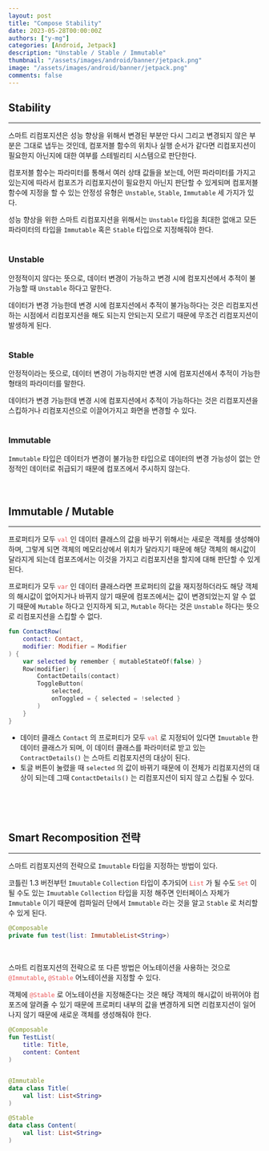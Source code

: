 ```yaml
---
layout: post
title: "Compose Stability"
date: 2023-05-28T00:00:00Z
authors: ["y-mg"]
categories: [Android, Jetpack]
description: "Unstable / Stable / Immutable"
thumbnail: "/assets/images/android/banner/jetpack.png"
image: "/assets/images/android/banner/jetpack.png"
comments: false
---
```


## Stability
***
스마트 리컴포지션은 성능 향상을 위해서 변경된 부분만 다시 그리고 변경되지 않은 부분은 그대로 냅두는 것인데, 컴포저블 함수의 위치나 실행 순서가 같다면 리컴포지션이 필요한지 아닌지에 대한 여부를 스테빌리티 시스템으로 판단한다.
<br/>

컴포저블 함수는 파라미터를 통해서 여러 상태 값들을 보는데, 어떤 파라미터를 가지고 있는지에 따라서 컴포즈가 리컴포지션이 필요한지 아닌지 판단할 수 있게되며 컴포저블 함수에 지정을 할 수 있는 안정성 유형은 `Unstable`, `Stable`, `Immutable` 세 가지가 있다.
<br/>

성능 향상을 위한 스마트 리컴포지션을 위해서는 `Unstable` 타입을 최대한 없애고 모든 파라미터의 타입을 `Immutable` 혹은 `Stable` 타입으로 지정해줘야 한다.
<br/>
<br/>

### Unstable
안정적이지 않다는 뜻으로, 데이터 변경이 가능하고 변경 시에 컴포지션에서 추적이 불가능할 때 `Unstable` 하다고 말한다.
<br/>

데이터가 변경 가능한데 변경 시에 컴포지션에서 추적이 불가능하다는 것은 리컴포지션하는 시점에서 리컴포지션을 해도 되는지 안되는지 모르기 때문에 무조건 리컴포지션이 발생하게 된다.
<br/>
<br/>

### Stable
안정적이라는 뜻으로, 데이터 변경이 가능하지만 변경 시에 컴포지션에서 추적이 가능한 형태의 파라미터를 말한다.
<br/>

데이터가 변경 가능한데 변경 시에 컴포지션에서 추적이 가능하다는 것은 리컴포지션을 스킵하거나 리컴포지션으로 이끌어가지고 화면을 변경할 수 있다.
<br/>
<br/>

### Immutable
`Immutable` 타입은 데이터가 변경이 불가능한 타입으로 데이터의 변경 가능성이 없는 안정적인 데이터로 취급되기 때문에 컴포즈에서 주시하지 않는다.
<br/>
<br/>
<br/>



## Immutable / Mutable
***
프로퍼티가 모두 <code style="color: #eb5657;">val</code> 인 데이터 클래스의 값을 바꾸기 위해서는 새로운 객체를 생성해야 하며, 그렇게 되면 객체의 메모리상에서 위치가 달라지기 때문에 해당 객체의 해시값이 달라지게 되는데 컴포즈에서는 이것을 가지고 리컴포지션을 할지에 대해 판단할 수 있게 된다.
<br/>

프로퍼티가 모두 <code style="color: #eb5657;">var</code> 인 데이터 클래스라면 프로퍼티의 값을 재지정하더라도 해당 객체의 해시값이 없어지거나 바뀌지 않기 때문에 컴포즈에서는 값이 변경되었는지 알 수 없기 때문에 `Mutable` 하다고 인지하게 되고, `Mutable` 하다는 것은 `Unstable` 하다는 뜻으로 리컴포지션을 스킵할 수 없다.
<br/>

```kotlin
fun ContactRow(
    contact: Contact,
    modifier: Modifier = Modifier
) {
    var selected by remember { mutableStateOf(false) }
    Row(modifier) {
        ContactDetails(contact)
        ToggleButton(
            selected,
            onToggled = { selected = !selected }
        )
    }
}
```
- 데이터 클래스 `Contact` 의 프로퍼티가 모두 <code style="color: #eb5657;">val</code> 로 지정되어 있다면 `Imuutable` 한 데이터 클래스가 되며, 이 데이터 클래스를 파라미터로 받고 있는 `ContractDetails()` 는 스마트 리컴포지션의 대상이 된다.
- 토글 버튼이 눌렸을 때 `selected` 의 값이 바뀌기 때문에 이 전체가 리컴포지션의 대상이 되는데 그때 `ContactDetails()` 는 리컴포지션이 되지 않고 스킵될 수 있다.
<br/>
<br/>
<br/>



## Smart Recomposition 전략
***
스마트 리컴포지션의 전략으로 `Imuutable` 타입을 지정하는 방법이 있다. 
<br/>

코틀린 1.3 버전부턴 `Imuutable` `Collection` 타입이 추가되어 <code style="color: #eb5657;">List</code> 가 될 수도 <code style="color: #eb5657;">Set</code> 이 될 수도 있는 `Imuutable` `Collection` 타입을 지정 해주면 인터페이스 자체가 `Immutable` 이기 때문에 컴파일러 단에서 `Immutable` 라는 것을 알고 `Stable` 로 처리할 수 있게 된다.
<br/>

```kotlin
@Composable
private fun test(list: ImmutableList<String>)
```
<br/>

스마트 리컴포지션의 전략으로 또 다른 방법은 어노테이션을 사용하는 것으로 <code style="color: #eb5657;">@Immutable</code>, <code style="color: #eb5657;">@Stable</code> 어노테이션을 지정할 수 있다.
<br/>

객체에 <code style="color: #eb5657;">@Stable</code> 로 어노테이션을 지정해준다는 것은 해당 객체의 해시값이 바뀌어야 컴포즈에 알려줄 수 있기 때문에 프로퍼티 내부의 값을 변경하게 되면 리컴포지션이 일어나지 않기 때문에 새로운 객체를 생성해줘야 한다.
<br/>

```kotlin
@Composable
fun TestList(
    title: Title,
    content: Content 
)


@Immutable
data class Title(
    val list: List<String>
)

@Stable
data class Content(
    val list: List<String>
)
```